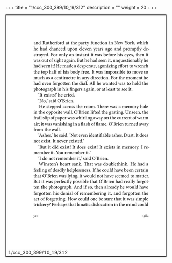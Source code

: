 +++
title = "1/ccc_300_399/10_19/312"
description = ""
weight = 20
+++

<table style="border:2px solid black;max-width:800px;max-height:800px;" 
><tr><td><img class="center-fit-jpg"
src="/jpg_/out_jpg_1984__312.jpg"  >1/ccc_300_399/10_19/312</img></td></tr></table>